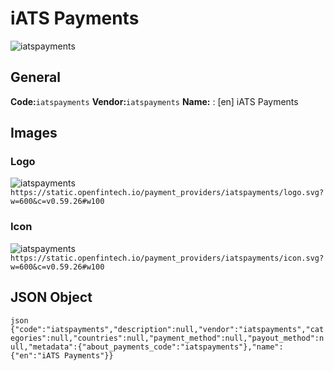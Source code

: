 # iATS Payments 
![iatspayments](https://static.openfintech.io/payment_providers/iatspayments/logo.svg?w=600&c=v0.59.26#w100) 
## General 
**Code:**`iatspayments` 
**Vendor:**`iatspayments` 
**Name:** 
:	[en] iATS Payments 
## Images 
### Logo 
![iatspayments](https://static.openfintech.io/payment_providers/iatspayments/logo.svg?w=600&c=v0.59.26#w100) 
``` https://static.openfintech.io/payment_providers/iatspayments/logo.svg?w=600&c=v0.59.26#w100 ``` 
### Icon 
![iatspayments](https://static.openfintech.io/payment_providers/iatspayments/icon.svg?w=600&c=v0.59.26#w100) 
``` https://static.openfintech.io/payment_providers/iatspayments/icon.svg?w=600&c=v0.59.26#w100 ``` 
## JSON Object 
```json {"code":"iatspayments","description":null,"vendor":"iatspayments","categories":null,"countries":null,"payment_method":null,"payout_method":null,"metadata":{"about_payments_code":"iatspayments"},"name":{"en":"iATS Payments"}} ``` 
